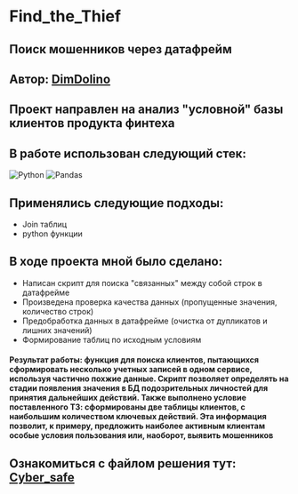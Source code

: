 # Find_the_Thief
## Поиск мошенников через датафрейм
## Автор: <a href="https://github.com/DimDolino/" target="_blank">DimDolino</a>
## Проект направлен на анализ "условной" базы клиентов продукта финтеха
## В работе использован следующий стек:
![Python](https://img.shields.io/badge/python-3670A0?style=for-the-badge&logo=python&logoColor=ffdd54)
![Pandas](https://img.shields.io/badge/pandas-%23150458.svg?style=for-the-badge&logo=pandas&logoColor=white)

## Применялись следующие подходы:
+ Join таблиц
+ python функции

## В ходе проекта мной было сделано:
+ Написан скрипт для поиска "связанных" между собой строк в датафрейме
+ Произведена проверка качества данных (пропущенные значения, количество строк)
+ Предобработка данных в датафрейме (очистка от дупликатов и лишних значений)
+ Формирование таблиц по исходным условиям

#### Результат работы: функция для поиска клиентов, пытающихся сформировать несколько учетных записей в одном сервисе, используя частично похжие данные. Скрипт позволяет определять на стадии появления значения в БД подозрительных личностей для принятия дальнейших действий. Также выполнено условие поставленного ТЗ: сформированы две таблицы клиентов, с наибольшим количеством ключевых действий. Эта информация позволит, к примеру, предложить наиболее активным клиентам особые условия пользования или, наоборот, выявить мошенников

Ознакомиться с файлом решения тут:
[Cyber_safe](Find_the_thief.ipynb)
--------------------
